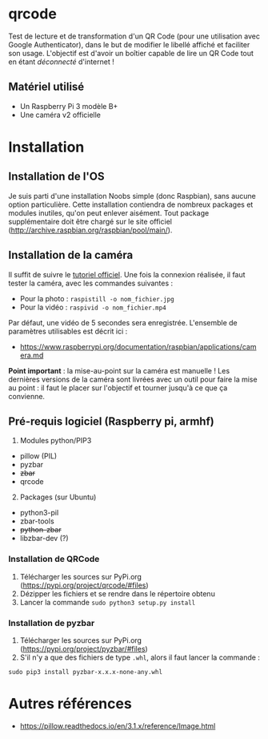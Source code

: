 # qrcode
Test de lecture et de transformation d'un QR Code (pour une utilisation avec Google Authenticator), dans le but de modifier le libellé affiché et faciliter son usage.
L'objectif est d'avoir un boîtier capable de lire un QR Code tout en étant *déconnecté* d'internet ! 
## Matériel utilisé
* Un Raspberry Pi 3 modèle B+
* Une caméra v2 officielle
# Installation
## Installation de l'OS
Je suis parti d'une installation Noobs simple (donc Raspbian), sans aucune option particulière. Cette installation contiendra de nombreux packages et modules inutiles, qu'on peut enlever aisément. Tout package supplémentaire doit être chargé sur le site officiel (http://archive.raspbian.org/raspbian/pool/main/).
## Installation de la caméra
Il suffit de suivre le [tutoriel officiel](https://projects.raspberrypi.org/en/projects/getting-started-with-picamera).
Une fois la connexion réalisée, il faut tester la caméra, avec les commandes suivantes :
* Pour la photo : `raspistill -o nom_fichier.jpg`
* Pour la vidéo : `raspivid -o nom_fichier.mp4`

Par défaut, une vidéo de 5 secondes sera enregistrée. L'ensemble de paramètres utilisables est décrit ici :
* https://www.raspberrypi.org/documentation/raspbian/applications/camera.md

__Point important__ : la mise-au-point sur la caméra est manuelle ! Les dernières versions de la caméra sont livrées avec un outil pour faire la mise au point : il faut le placer sur l'objectif et tourner jusqu'à ce que ça convienne. 
## Pré-requis logiciel (Raspberry pi, armhf)
1. Modules python/PIP3
* pillow (PIL)
* pyzbar
* ~~zbar~~
* qrcode
2. Packages (sur Ubuntu)
* python3-pil
* zbar-tools 
* ~~python-zbar~~
* libzbar-dev (?)
### Installation de QRCode
1. Télécharger les sources sur PyPi.org (https://pypi.org/project/qrcode/#files)
1. Dézipper les fichiers et se rendre dans le répertoire obtenu
1. Lancer la commande `sudo python3 setup.py install` 
### Installation de pyzbar
1. Télécharger les sources sur PyPi.org (https://pypi.org/project/pyzbar/#files)
1. S'il n'y a que des fichiers de type `.whl`, alors il faut lancer la commande :

  `sudo pip3 install pyzbar-x.x.x-none-any.whl`
  
# Autres références
* https://pillow.readthedocs.io/en/3.1.x/reference/Image.html
